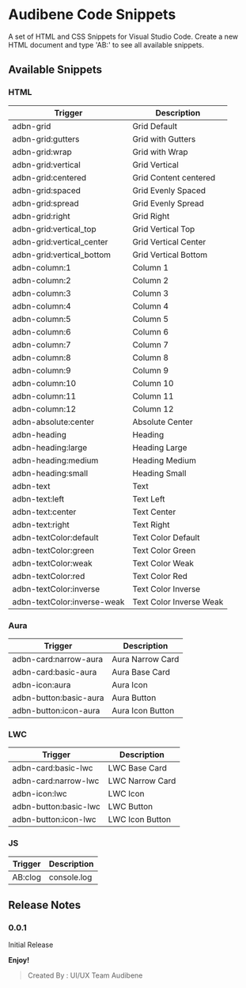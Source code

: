 # Audibene Code Snippets

A set of HTML and CSS Snippets for Visual Studio Code.
Create a new HTML document and type 'AB:' to see all available snippets.

## Available Snippets

### HTML
Trigger | Description
--- | ---
adbn-grid | Grid Default
adbn-grid:gutters | Grid with Gutters
adbn-grid:wrap | Grid with Wrap
adbn-grid:vertical | Grid Vertical
adbn-grid:centered | Grid Content centered
adbn-grid:spaced | Grid Evenly Spaced
adbn-grid:spread | Grid Evenly Spread
adbn-grid:right | Grid Right
adbn-grid:vertical_top | Grid Vertical Top
adbn-grid:vertical_center | Grid Vertical Center
adbn-grid:vertical_bottom | Grid Vertical Bottom
adbn-column:1 | Column 1
adbn-column:2 | Column 2
adbn-column:3 | Column 3
adbn-column:4 | Column 4
adbn-column:5 | Column 5
adbn-column:6 | Column 6
adbn-column:7 | Column 7
adbn-column:8 | Column 8
adbn-column:9 | Column 9
adbn-column:10 | Column 10
adbn-column:11 | Column 11
adbn-column:12 | Column 12
adbn-absolute:center | Absolute Center
adbn-heading | Heading
adbn-heading:large | Heading Large
adbn-heading:medium | Heading Medium
adbn-heading:small | Heading Small
adbn-text | Text
adbn-text:left | Text Left
adbn-text:center | Text Center
adbn-text:right | Text Right
adbn-textColor:default | Text Color Default
adbn-textColor:green | Text Color Green
adbn-textColor:weak | Text Color Weak
adbn-textColor:red | Text Color Red
adbn-textColor:inverse | Text Color Inverse
adbn-textColor:inverse-weak | Text Color Inverse Weak

### Aura
Trigger | Description
--- | ---
adbn-card:narrow-aura | Aura Narrow Card
adbn-card:basic-aura | Aura Base Card
adbn-icon:aura | Aura Icon
adbn-button:basic-aura | Aura Button
adbn-button:icon-aura | Aura Icon Button

### LWC
Trigger | Description
--- | ---
adbn-card:basic-lwc | LWC Base Card
adbn-card:narrow-lwc | LWC Narrow Card
adbn-icon:lwc | LWC Icon
adbn-button:basic-lwc | LWC Button
adbn-button:icon-lwc | LWC Icon Button

### JS
Trigger | Description
--- | ---
AB:clog | console.log

## Release Notes

### 0.0.1
Initial Release

**Enjoy!**
> Created By : UI/UX Team Audibene